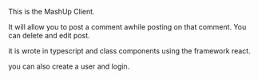 This is the MashUp Client. 

It will allow you to post a comment awhile posting on that comment.
You can delete and edit post.

it is wrote in typescript and class components using the framework react.

you can also create a user and login. 

